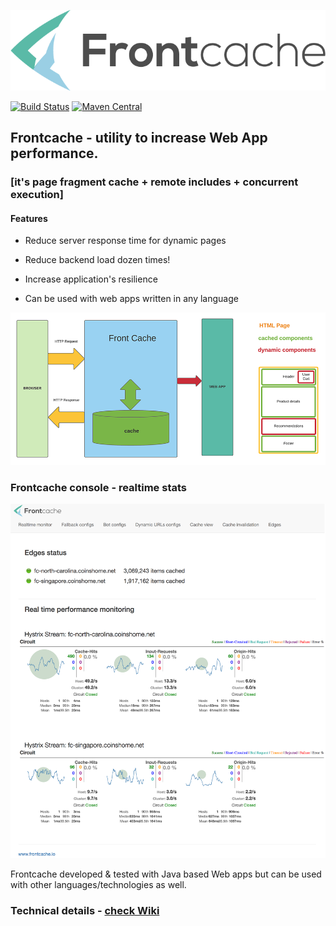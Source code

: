 ![Alt](images/frontcache-logo.png "Frontcache Logo")

[![Build Status](https://secure.travis-ci.org/eternita/frontcache.png?branch=master)](https://travis-ci.org/eternita/frontcache)
[![Maven Central](https://maven-badges.herokuapp.com/maven-central/org.frontcache/frontcache/badge.svg)](https://maven-badges.herokuapp.com/maven-central/org.frontcache/frontcache)

## Frontcache - utility to increase Web App performance.

### [it's page fragment cache + remote includes + concurrent execution]

#### Features

* Reduce server response time for dynamic pages 

* Reduce backend load dozen times! 
   
* Increase application's resilience

* Can be used with web apps written in any language


![Alt](images/how-it-works.png "Frontcache overview")


### Frontcache console - realtime stats

![Alt](images/fc-console-screen.png "Frontcache console demo")


Frontcache developed & tested with Java based Web apps but can be used with other languages/technologies as well. 

### Technical details - [check Wiki](https://github.com/eternita/frontcache/wiki "check Wiki")

